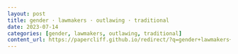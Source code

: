 ```yaml
---
layout: post
title: gender · lawmakers · outlawing · traditional
date: 2023-07-14
categories: [gender, lawmakers, outlawing, traditional]
content_url: https://papercliff.github.io/redirect/?q=gender+lawmakers+outlawing+traditional&tbs=cdr:1,cd_min:7/13/2023,cd_max:7/15/2023
---
```

